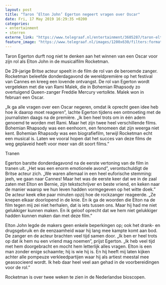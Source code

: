 ```yaml
---
layout: post
title: "Taron ’Elton John’ Egerton negeert vragen over Oscar"
date: Fri, 17 May 2019 16:29:35 +0200
categories: 
- entertainment 
- sterren 
externe_link: "https://www.telegraaf.nl/entertainment/3605287/taron-elton-john-egerton-negeert-vragen-over-oscar"
feature_image: "https://www.telegraaf.nl/images/1200x630/filters:format(jpeg):quality(80)/cdn-kiosk-api.telegraaf.nl/31ee3ed8-78b0-11e9-a5a0-0217670beecd.jpg"
---
```


<p class="intro">Taron Egerton durft nog niet te denken aan het winnen van een Oscar voor zijn rol als Elton John in de musicalfilm Rocketman.</p> <p>De 29-jarige Britse acteur speelt in de film de rol van de beroemde zanger. Rocketman beleefde donderdagavond de wereldpremière op het festival van Cannes en kreeg een lovende ontvangst. De rol van Egerton wordt vergeleken met die van Rami Malek, die in Bohemian Rhapsody zo overtuigend Queen-zanger Freddie Mercury vertolkte. Malek won in februari een Oscar.</p><p>„Ik ga alle vragen over een Oscar negeren, omdat ik oprecht geen idee heb hoe ik daarop moet reageren”, lachte Egerton tijdens een ontmoeting met de journalisten daags na de première. „Ik ben heel trots om in één adem genoemd te worden met Rami. Maar het zijn twee heel verschillende films. Bohemian Rhapsody was een eenhoorn, een fenomeen dat zijn weerga niet kent. Bohemian Rhapsody was een biografiefilm, terwijl Rocketman echt een musical is. Laten we vooral hopen dat het succes van deze films de weg geplaveid heeft voor meer van dit soort films.”</p><p>Tranen</p><p>Egerton barstte donderdagavond na de eerste vertoning van de film in tranen uit. „Het was een enorm emotionele avond”, verontschuldigt de Britse acteur zich. „We waren allemaal in een heel euforische stemming: jeeh, we gaan naar Cannes! Maar het was de eerste keer dat we in de zaal zaten met Elton en Bernie, zijn tekstschrijver en beste vriend, en keken naar de manier waarop we hun leven hadden vormgegeven op het witte doek.” De acteur keek elke paar minuten opzij hoe de rockzanger reageerde. „Ze knepen elkaar doorlopend in de knie. En ik ga de woorden die Elton na de film tegen mij zei niet herhalen, dat is iets tussen ons. Maar hij had me niet gelukkiger kunnen maken. En ik geloof oprecht dat we hem niet gelukkiger hadden kunnen maken dan met deze film.”</p><p>Elton John legde de makers geen enkele beperkingen op; ook het drank- en drugsgebruik en de eenzaamheid waar hij lang mee kampte komt aan bod. De zanger en de acteur brachten veel tijd samen door. „Ik ben er heel trots op dat ik hem nu een vriend mag noemen”, prijst Egerton. „Ik heb veel tijd met hem doorgebracht en mocht hem letterlijk alles vragen. Elton is een man zonder enige schaamte; hij is wie hij is. En hij heeft mij laten kijken achter alle pompeuze verkleedpartijen waar hij als artiest meestal mee geassocieerd wordt. Ik heb daar heel veel aan gehad in de voorbereidingen voor de rol.”</p><p>Rocketman is over twee weken te zien in de Nederlandse bioscopen.</p>
